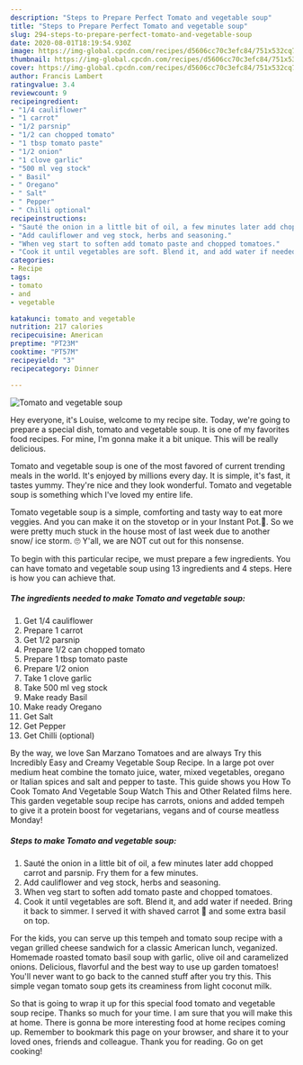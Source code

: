 ```yaml
---
description: "Steps to Prepare Perfect Tomato and vegetable soup"
title: "Steps to Prepare Perfect Tomato and vegetable soup"
slug: 294-steps-to-prepare-perfect-tomato-and-vegetable-soup
date: 2020-08-01T18:19:54.930Z
image: https://img-global.cpcdn.com/recipes/d5606cc70c3efc84/751x532cq70/tomato-and-vegetable-soup-recipe-main-photo.jpg
thumbnail: https://img-global.cpcdn.com/recipes/d5606cc70c3efc84/751x532cq70/tomato-and-vegetable-soup-recipe-main-photo.jpg
cover: https://img-global.cpcdn.com/recipes/d5606cc70c3efc84/751x532cq70/tomato-and-vegetable-soup-recipe-main-photo.jpg
author: Francis Lambert
ratingvalue: 3.4
reviewcount: 9
recipeingredient:
- "1/4 cauliflower"
- "1 carrot"
- "1/2 parsnip"
- "1/2 can chopped tomato"
- "1 tbsp tomato paste"
- "1/2 onion"
- "1 clove garlic"
- "500 ml veg stock"
- " Basil"
- " Oregano"
- " Salt"
- " Pepper"
- " Chilli optional"
recipeinstructions:
- "Sauté the onion in a little bit of oil, a few minutes later add chopped carrot and parsnip. Fry them for a few minutes."
- "Add cauliflower and veg stock, herbs and seasoning."
- "When veg start to soften add tomato paste and chopped tomatoes."
- "Cook it until vegetables are soft. Blend it, and add water if needed. Bring it back to simmer. I served it with shaved carrot 🥕 and some extra basil on top."
categories:
- Recipe
tags:
- tomato
- and
- vegetable

katakunci: tomato and vegetable 
nutrition: 217 calories
recipecuisine: American
preptime: "PT23M"
cooktime: "PT57M"
recipeyield: "3"
recipecategory: Dinner

---
```



![Tomato and vegetable soup](https://img-global.cpcdn.com/recipes/d5606cc70c3efc84/751x532cq70/tomato-and-vegetable-soup-recipe-main-photo.jpg)

Hey everyone, it's Louise, welcome to my recipe site. Today, we're going to prepare a special dish, tomato and vegetable soup. It is one of my favorites food recipes. For mine, I'm gonna make it a bit unique. This will be really delicious.

Tomato and vegetable soup is one of the most favored of current trending meals in the world. It's enjoyed by millions every day. It is simple, it's fast, it tastes yummy. They're nice and they look wonderful. Tomato and vegetable soup is something which I've loved my entire life.

Tomato vegetable soup is a simple, comforting and tasty way to eat more veggies. And you can make it on the stovetop or in your Instant Pot.🎉. So we were pretty much stuck in the house most of last week due to another snow/ ice storm. 🙄 Y&#39;all, we are NOT cut out for this nonsense.


To begin with this particular recipe, we must prepare a few ingredients. You can have tomato and vegetable soup using 13 ingredients and 4 steps. Here is how you can achieve that.

<!--inarticleads1-->

##### The ingredients needed to make Tomato and vegetable soup:

1. Get 1/4 cauliflower
1. Prepare 1 carrot
1. Get 1/2 parsnip
1. Prepare 1/2 can chopped tomato
1. Prepare 1 tbsp tomato paste
1. Prepare 1/2 onion
1. Take 1 clove garlic
1. Take 500 ml veg stock
1. Make ready  Basil
1. Make ready  Oregano
1. Get  Salt
1. Get  Pepper
1. Get  Chilli (optional)


By the way, we love San Marzano Tomatoes and are always Try this Incredibly Easy and Creamy Vegetable Soup Recipe. In a large pot over medium heat combine the tomato juice, water, mixed vegetables, oregano or Italian spices and salt and pepper to taste. This guide shows you How To Cook Tomato And Vegetable Soup Watch This and Other Related films here. This garden vegetable soup recipe has carrots, onions and added tempeh to give it a protein boost for vegetarians, vegans and of course meatless Monday! 

<!--inarticleads2-->

##### Steps to make Tomato and vegetable soup:

1. Sauté the onion in a little bit of oil, a few minutes later add chopped carrot and parsnip. Fry them for a few minutes.
1. Add cauliflower and veg stock, herbs and seasoning.
1. When veg start to soften add tomato paste and chopped tomatoes.
1. Cook it until vegetables are soft. Blend it, and add water if needed. Bring it back to simmer. I served it with shaved carrot 🥕 and some extra basil on top.


For the kids, you can serve up this tempeh and tomato soup recipe with a vegan grilled cheese sandwich for a classic American lunch, veganized. Homemade roasted tomato basil soup with garlic, olive oil and caramelized onions. Delicious, flavorful and the best way to use up garden tomatoes! You&#39;ll never want to go back to the canned stuff after you try this. This simple vegan tomato soup gets its creaminess from light coconut milk. 

So that is going to wrap it up for this special food tomato and vegetable soup recipe. Thanks so much for your time. I am sure that you will make this at home. There is gonna be more interesting food at home recipes coming up. Remember to bookmark this page on your browser, and share it to your loved ones, friends and colleague. Thank you for reading. Go on get cooking!
